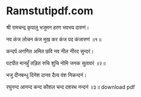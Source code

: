 # Ramstutipdf.com
श्री रामचन्द्र कृपालु भजुमन हरण भवभय दारुणं।

नव कंज लोचन कंज मुख कर कंज पद कंजारुणं ॥१॥

कन्दर्प अगणित अमित छवि नव नील नीरद सुन्दरं।

पटपीत मानहुँ तड़ित रुचि शुचि नोमि जनक सुतावरं ॥२॥

भजु दीनबन्धु दिनेश दानव दैत्य वंश निकन्दनं।

रघुनन्द आनन्द कन्द कौशल चन्द दशरथ नन्दनं ॥३॥
download pdf
